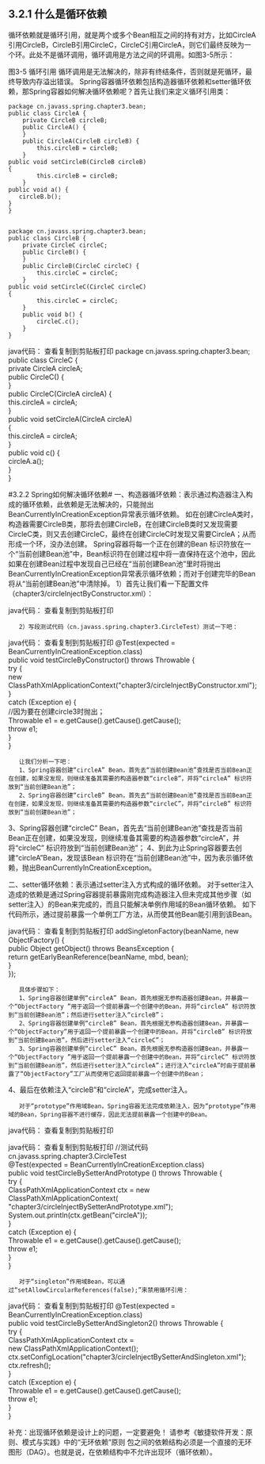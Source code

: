 ## 3.2.1  什么是循环依赖 ##
循环依赖就是循环引用，就是两个或多个Bean相互之间的持有对方，比如CircleA引用CircleB，CircleB引用CircleC，CircleC引用CircleA，则它们最终反映为一个环。此处不是循环调用，循环调用是方法之间的环调用。如图3-5所示：
 
图3-5 循环引用
循环调用是无法解决的，除非有终结条件，否则就是死循环，最终导致内存溢出错误。
Spring容器循环依赖包括构造器循环依赖和setter循环依赖，那Spring容器如何解决循环依赖呢？首先让我们来定义循环引用类：
 

	package cn.javass.spring.chapter3.bean;  
	public class CircleA {  
	    private CircleB circleB;  
	    public CircleA() {  
	    }  
	    public CircleA(CircleB circleB) {  
	        this.circleB = circleB;  
	    }  
	public void setCircleB(CircleB circleB)   
	{  
	        this.circleB = circleB;  
	    }  
	public void a() {  
	   circleB.b();  
	}  
	}  
 

	package cn.javass.spring.chapter3.bean;  
	public class CircleB {  
	    private CircleC circleC;  
	    public CircleB() {  
	    }  
	    public CircleB(CircleC circleC) {  
	        this.circleC = circleC;  
	    }  
	public void setCircleC(CircleC circleC)   
	{  
	        this.circleC = circleC;  
	    }  
	    public void b() {  
	        circleC.c();  
	    }  
	}  
 
java代码：
查看复制到剪贴板打印
package cn.javass.spring.chapter3.bean;  
public class CircleC {  
    private CircleA circleA;  
    public CircleC() {  
    }  
    public CircleC(CircleA circleA) {  
        this.circleA = circleA;  
    }  
public void setCircleA(CircleA circleA)   
{  
        this.circleA = circleA;  
    }  
    public void c() {  
        circleA.a();  
    }  
}  
 
#3.2.2        Spring如何解决循环依赖#
一、构造器循环依赖：表示通过构造器注入构成的循环依赖，此依赖是无法解决的，只能抛出BeanCurrentlyInCreationException异常表示循环依赖。
如在创建CircleA类时，构造器需要CircleB类，那将去创建CircleB，在创建CircleB类时又发现需要CircleC类，则又去创建CircleC，最终在创建CircleC时发现又需要CircleA；从而形成一个环，没办法创建。
Spring容器将每一个正在创建的Bean 标识符放在一个“当前创建Bean池”中，Bean标识符在创建过程中将一直保持在这个池中，因此如果在创建Bean过程中发现自己已经在“当前创建Bean池”里时将抛出BeanCurrentlyInCreationException异常表示循环依赖；而对于创建完毕的Bean将从“当前创建Bean池”中清除掉。
       1）首先让我们看一下配置文件（chapter3/circleInjectByConstructor.xml）：
 
java代码：
查看复制到剪贴板打印
      
<bean id="circleA" class="cn.javass.spring.chapter3.bean.CircleA">  
<constructor-arg index="0" ref="circleB"/>  
</bean>  
<bean id="circleB" class="cn.javass.spring.chapter3.bean.CircleB">  
<constructor-arg index="0" ref="circleC"/>  
</bean>  
<bean id="circleC" class="cn.javass.spring.chapter3.bean.CircleC">  
<constructor-arg index="0" ref="circleA"/>  
</bean>  
   
 
       2）写段测试代码（cn.javass.spring.chapter3.CircleTest）测试一下吧：
 
java代码：
查看复制到剪贴板打印
@Test(expected = BeanCurrentlyInCreationException.class)  
public void testCircleByConstructor() throws Throwable {  
try {  
      new ClassPathXmlApplicationContext("chapter3/circleInjectByConstructor.xml");  
    }  
    catch (Exception e) {  
      //因为要在创建circle3时抛出；  
      Throwable e1 = e.getCause().getCause().getCause();  
      throw e1;  
    }  
}  
 
 
       让我们分析一下吧：
       1、Spring容器创建“circleA” Bean，首先去“当前创建Bean池”查找是否当前Bean正在创建，如果没发现，则继续准备其需要的构造器参数“circleB”，并将“circleA” 标识符放到“当前创建Bean池”；
       2、Spring容器创建“circleB” Bean，首先去“当前创建Bean池”查找是否当前Bean正在创建，如果没发现，则继续准备其需要的构造器参数“circleC”，并将“circleB” 标识符放到“当前创建Bean池”；
3、Spring容器创建“circleC” Bean，首先去“当前创建Bean池”查找是否当前Bean正在创建，如果没发现，则继续准备其需要的构造器参数“circleA”，并将“circleC” 标识符放到“当前创建Bean池”；
4、到此为止Spring容器要去创建“circleA”Bean，发现该Bean 标识符在“当前创建Bean池”中，因为表示循环依赖，抛出BeanCurrentlyInCreationException。
  
二、setter循环依赖：表示通过setter注入方式构成的循环依赖。
对于setter注入造成的依赖是通过Spring容器提前暴露刚完成构造器注入但未完成其他步骤（如setter注入）的Bean来完成的，而且只能解决单例作用域的Bean循环依赖。
       如下代码所示，通过提前暴露一个单例工厂方法，从而使其他Bean能引用到该Bean。
 
java代码：
查看复制到剪贴板打印
addSingletonFactory(beanName, new ObjectFactory() {  
    public Object getObject() throws BeansException {  
        return getEarlyBeanReference(beanName, mbd, bean);  
    }  
});  
   
 
       具体步骤如下：
       1、Spring容器创建单例“circleA” Bean，首先根据无参构造器创建Bean，并暴露一个“ObjectFactory ”用于返回一个提前暴露一个创建中的Bean，并将“circleA” 标识符放到“当前创建Bean池”；然后进行setter注入“circleB”；
       2、Spring容器创建单例“circleB” Bean，首先根据无参构造器创建Bean，并暴露一个“ObjectFactory”用于返回一个提前暴露一个创建中的Bean，并将“circleB” 标识符放到“当前创建Bean池”，然后进行setter注入“circleC”；
       3、Spring容器创建单例“circleC” Bean，首先根据无参构造器创建Bean，并暴露一个“ObjectFactory ”用于返回一个提前暴露一个创建中的Bean，并将“circleC” 标识符放到“当前创建Bean池”，然后进行setter注入“circleA”；进行注入“circleA”时由于提前暴露了“ObjectFactory”工厂从而使用它返回提前暴露一个创建中的Bean；
4、最后在依赖注入“circleB”和“circleA”，完成setter注入。
 
       对于“prototype”作用域Bean，Spring容器无法完成依赖注入，因为“prototype”作用域的Bean，Spring容器不进行缓存，因此无法提前暴露一个创建中的Bean。
 
java代码：
查看复制到剪贴板打印
<!-- 定义Bean配置文件，注意scope都是“prototype”-->  
<bean id="circleA" class="cn.javass.spring.chapter3.bean.CircleA" scope="prototype">  
        <property name="circleB" ref="circleB"/>  
   </bean>  
   <bean id="circleB" class="cn.javass.spring.chapter3.bean.CircleB" scope="prototype">  
       <property name="circleC" ref="circleC"/>  
   </bean>  
   <bean id="circleC" class="cn.javass.spring.chapter3.bean.CircleC" scope="prototype">  
       <property name="circleA" ref="circleA"/>  
   </bean>  
 
 
java代码：
查看复制到剪贴板打印
//测试代码cn.javass.spring.chapter3.CircleTest  
@Test(expected = BeanCurrentlyInCreationException.class)  
public void testCircleBySetterAndPrototype () throws Throwable {  
    try {  
        ClassPathXmlApplicationContext ctx = new ClassPathXmlApplicationContext(  
"chapter3/circleInjectBySetterAndPrototype.xml");  
        System.out.println(ctx.getBean("circleA"));  
    }  
    catch (Exception e) {  
        Throwable e1 = e.getCause().getCause().getCause();  
        throw e1;  
    }  
}  
 
       对于“singleton”作用域Bean，可以通过“setAllowCircularReferences(false);”来禁用循环引用：
 
java代码：
查看复制到剪贴板打印
@Test(expected = BeanCurrentlyInCreationException.class)  
public void testCircleBySetterAndSingleton2() throws Throwable {  
    try {  
        ClassPathXmlApplicationContext ctx =  
new ClassPathXmlApplicationContext();  
        ctx.setConfigLocation("chapter3/circleInjectBySetterAndSingleton.xml");  
        ctx.refresh();  
    }  
    catch (Exception e) {  
        Throwable e1 = e.getCause().getCause().getCause();  
        throw e1;  
    }  
}  
 
补充：出现循环依赖是设计上的问题，一定要避免！
请参考《敏捷软件开发：原则、模式与实践》中的“无环依赖”原则
包之间的依赖结构必须是一个直接的无环图形（DAG）。也就是说，在依赖结构中不允许出现环（循环依赖）。 